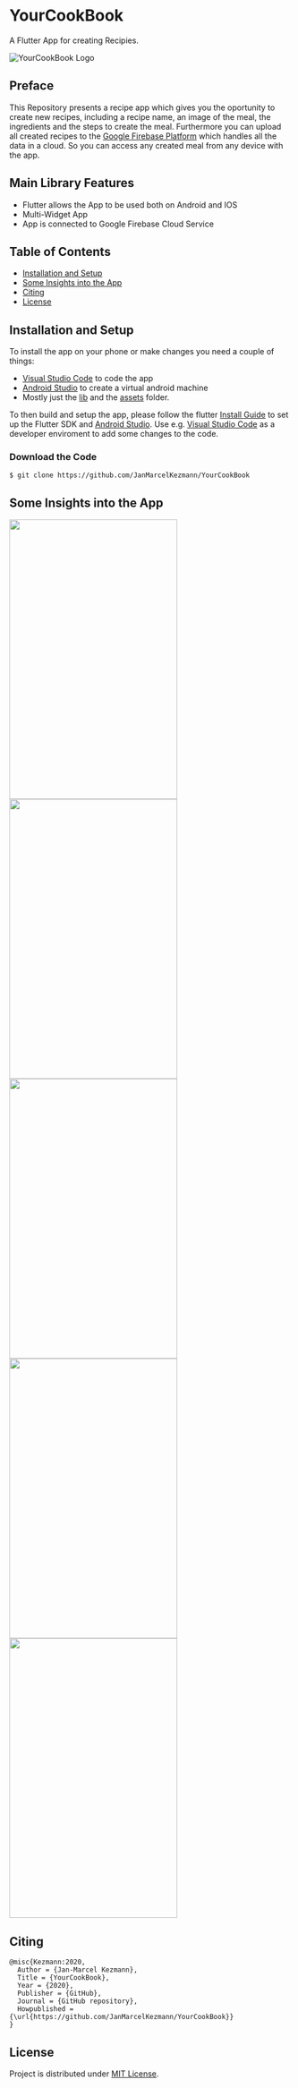 # YourCookBook

A Flutter App for creating Recipies.

![YourCookBook Logo](https://github.com/JanMarcelKezmann/YourCookBook/blob/master/images/06_myb-wide.PNG)

## Preface

<p>This Repository presents a recipe app which gives you the oportunity to create new recipes, including a recipe name, an image of the meal, the ingredients and the steps to create the meal. Furthermore you can upload all created recipes to the <a href="https://firebase.google.com">Google Firebase Platform</a> which handles all the data in a cloud. So you can access any created meal from any device with the app.</p>

## Main Library Features
 - Flutter allows the App to be used both on Android and IOS
 - Multi-Widget App
 - App is connected to Google Firebase Cloud Service
 
## Table of Contents

 - [Installation and Setup](#installation-and-setup)
 - [Some Insights into the App](#some-insights-into-the-app)
 - [Citing](#citing)
 - [License](#license)
 
 
## Installation and Setup

To install the app on your phone or make changes you need a couple of things:
 - <a href="">Visual Studio Code</a> to code the app
 - <a href="">Android Studio</a> to create a virtual android machine
 - Mostly just the <a href="https://github.com/JanMarcelKezmann/YourCookBook/tree/master/lib">lib</a> and the <a href="https://github.com/JanMarcelKezmann/YourCookBook/tree/master/assets">assets</a> folder.
  
<p>To then build and setup the app, please follow the flutter <a href="https://flutter.dev/docs/get-started/install">Install Guide</a> to set up the Flutter SDK and <a href="https://developer.android.com/studio">Android Studio</a>. Use e.g. <a href="https://code.visualstudio.com/download">Visual Studio Code</a> as a developer enviroment to add some changes to the code.</p>

### Download the Code

    $ git clone https://github.com/JanMarcelKezmann/YourCookBook
    
## Some Insights into the App

<img src="https://github.com/JanMarcelKezmann/YourCookBook/blob/master/images/Screenshot_20200914-103321.jpg" width="300" height="500">
<img src="https://github.com/JanMarcelKezmann/YourCookBook/blob/master/images/Screenshot_20200914-104112.jpg" width="300" height="500">
<img src="https://github.com/JanMarcelKezmann/YourCookBook/blob/master/images/Screenshot_20200914-104302.jpg" width="300" height="500">
<img src="https://github.com/JanMarcelKezmann/YourCookBook/blob/master/images/Screenshot_20200914-105150.jpg" width="300" height="500">
<img src="https://github.com/JanMarcelKezmann/YourCookBook/blob/master/images/Screenshot_20200914-104459.jpg" width="300" height="500">

## Citing

    @misc{Kezmann:2020,
      Author = {Jan-Marcel Kezmann},
      Title = {YourCookBook},
      Year = {2020},
      Publisher = {GitHub},
      Journal = {GitHub repository},
      Howpublished = {\url{https://github.com/JanMarcelKezmann/YourCookBook}}
    }

## License

Project is distributed under <a href="https://github.com/JanMarcelKezmann/YourCookBook/blob/master/LICENSE">MIT License</a>.
